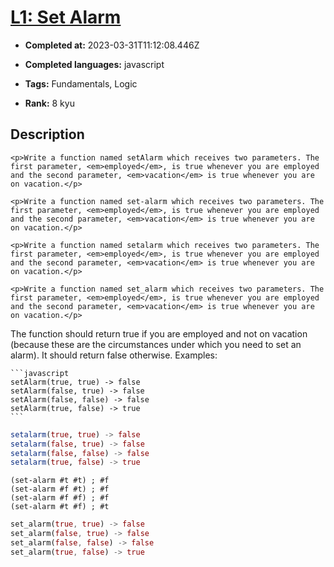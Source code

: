 # [L1: Set Alarm](https://www.codewars.com/kata/568dcc3c7f12767a62000038)

- **Completed at:** 2023-03-31T11:12:08.446Z

- **Completed languages:** javascript

- **Tags:** Fundamentals, Logic

- **Rank:** 8 kyu

## Description

```if-not:julia,racket,rust
<p>Write a function named setAlarm which receives two parameters. The first parameter, <em>employed</em>, is true whenever you are employed and the second parameter, <em>vacation</em> is true whenever you are on vacation.</p>
```
```if:racket
<p>Write a function named set-alarm which receives two parameters. The first parameter, <em>employed</em>, is true whenever you are employed and the second parameter, <em>vacation</em> is true whenever you are on vacation.</p>
```
```if:julia
<p>Write a function named setalarm which receives two parameters. The first parameter, <em>employed</em>, is true whenever you are employed and the second parameter, <em>vacation</em> is true whenever you are on vacation.</p>
```
```if:rust
<p>Write a function named set_alarm which receives two parameters. The first parameter, <em>employed</em>, is true whenever you are employed and the second parameter, <em>vacation</em> is true whenever you are on vacation.</p>
```

<p>The function should return true if you are employed and not on vacation (because these are the circumstances under which you need to set an alarm). It should return false otherwise. Examples:</p>

~~~if-not:julia,racket,rust
```javascript
setAlarm(true, true) -> false
setAlarm(false, true) -> false
setAlarm(false, false) -> false
setAlarm(true, false) -> true
```
~~~
```julia
setalarm(true, true) -> false
setalarm(false, true) -> false
setalarm(false, false) -> false
setalarm(true, false) -> true
```
```racket
(set-alarm #t #t) ; #f
(set-alarm #f #t) ; #f
(set-alarm #f #f) ; #f
(set-alarm #t #f) ; #t
```
```rust
set_alarm(true, true) -> false
set_alarm(false, true) -> false
set_alarm(false, false) -> false
set_alarm(true, false) -> true
```